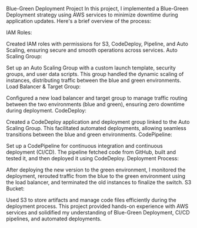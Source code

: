 Blue-Green Deployment Project
In this project, I implemented a Blue-Green Deployment strategy using AWS services to minimize downtime during application updates. Here's a brief overview of the process:

IAM Roles:

Created IAM roles with permissions for S3, CodeDeploy, Pipeline, and Auto Scaling, ensuring secure and smooth operations across services.
Auto Scaling Group:

Set up an Auto Scaling Group with a custom launch template, security groups, and user data scripts. This group handled the dynamic scaling of instances, distributing traffic between the blue and green environments.
Load Balancer & Target Group:

Configured a new load balancer and target group to manage traffic routing between the two environments (blue and green), ensuring zero downtime during deployment.
CodeDeploy:

Created a CodeDeploy application and deployment group linked to the Auto Scaling Group. This facilitated automated deployments, allowing seamless transitions between the blue and green environments.
CodePipeline:

Set up a CodePipeline for continuous integration and continuous deployment (CI/CD). The pipeline fetched code from GitHub, built and tested it, and then deployed it using CodeDeploy.
Deployment Process:

After deploying the new version to the green environment, I monitored the deployment, rerouted traffic from the blue to the green environment using the load balancer, and terminated the old instances to finalize the switch.
S3 Bucket:

Used S3 to store artifacts and manage code files efficiently during the deployment process.
This project provided hands-on experience with AWS services and solidified my understanding of Blue-Green Deployment, CI/CD pipelines, and automated deployments.


